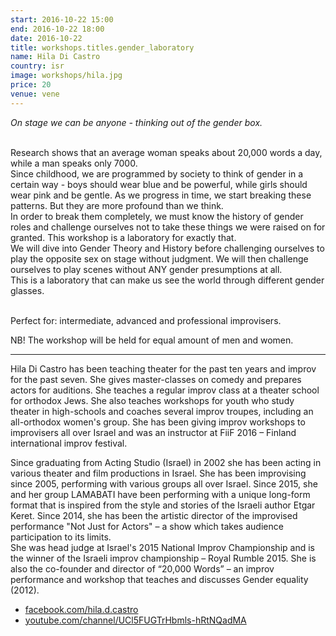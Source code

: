 ```yaml
---
start: 2016-10-22 15:00
end: 2016-10-22 18:00
date: 2016-10-22
title: workshops.titles.gender_laboratory
name: Hila Di Castro
country: isr
image: workshops/hila.jpg
price: 20
venue: vene
---
```

*On stage we can be anyone - thinking out of the gender box.*<br><br>

Research shows that an average woman speaks about 20,000 words a day, while a man speaks only 7000.<br>
Since childhood, we are programmed by society to think of gender in a certain way - boys should wear blue and be powerful, while girls should wear pink and be gentle. As we progress in time, we start breaking these patterns. But they are more profound than we think.<br>
In order to break them completely, we must know the history of gender roles and challenge ourselves not to take these things we were raised on for granted. This workshop is a laboratory for exactly that.<br>
We will dive into Gender Theory and History before challenging ourselves to play the opposite sex on stage without judgment. We will then challenge ourselves to play scenes without ANY gender presumptions at all.<br>
This is a laboratory that can make us see the world through different gender glasses.<br><br>

Perfect for: intermediate, advanced and professional improvisers.

NB! The workshop will be held for equal amount of men and women. 

---
Hila Di Castro has been teaching theater for the past ten years and improv for the past seven. She gives master-classes on comedy and prepares actors for auditions. She teaches a regular improv class at a theater school for orthodox Jews. She also teaches workshops for youth who study theater in high-schools and coaches several improv troupes, including an all-orthodox women's group. She has been giving improv workshops to improvisers all over Israel and was an instructor at FiiF 2016 – Finland international improv festival.<br>

Since graduating from Acting Studio (Israel) in 2002 she has been acting in various theater and film productions in Israel. She has been improvising since 2005, performing with various groups all over Israel. Since 2015, she and her group LAMABATI have been performing with a unique long-form format that is inspired from the style and stories of the Israeli author Etgar Keret. Since 2014, she has been the artistic director of the improvised performance "Not Just for Actors" – a show which takes audience participation to its limits.<br>
She was head judge at Israel's 2015 National Improv Championship and is the winner of the Israeli improv championship – Royal Rumble 2015. She is also the co-founder and director of “20,000 Words” – an improv performance and workshop that teaches and discusses Gender equality (2012). <br>

- [facebook.com/hila.d.castro](https://www.facebook.com/hila.d.castro)
- [youtube.com/channel/UCl5FUGTrHbmls-hRtNQadMA](https://www.youtube.com/channel/UCl5FUGTrHbmls-hRtNQadMA)
